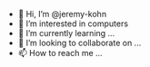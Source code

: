 - 👋 Hi, I’m @jeremy-kohn
- 👀 I’m interested in computers
- 🌱 I’m currently learning ...
- 💞️ I’m looking to collaborate on ...
- 📫 How to reach me ...

<!---
jeremy-kohn/jeremy-kohn is a ✨ special ✨ repository because its `README.md` (this file) appears on your GitHub profile.
You can click the Preview link to take a look at your changes.
--->

